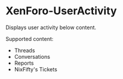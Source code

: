 # XenForo-UserActivity

Displays user activity below content.

Supported content:
- Threads
- Conversations
- Reports
- NixFifty's Tickets

